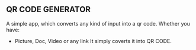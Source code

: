 ## QR CODE GENERATOR
 A simple app, which converts any kind of input into a qr code. Whether you have:
 - Picture, Doc, Video or any link
 It simply coverts it into QR CODE.

 
